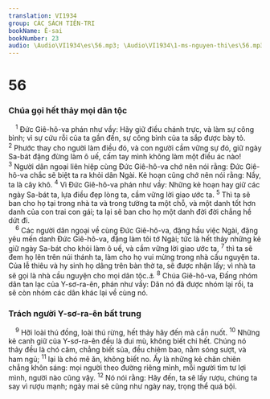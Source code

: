 ```yaml
---
translation: VI1934
group: CÁC SÁCH TIÊN-TRI
bookName: Ê-sai 
bookNumber: 23
audio: \Audio\VI1934\es\56.mp3; \Audio\VI1934\1-ms-nguyen-thi\es\56.mp3
---
```


<div class="title"><h1>56</h1><h3>Chúa gọi hết thảy mọi dân tộc</h3></div>
<span class="verse es_56_1"> <sup>1</sup> Đức Giê-hô-va phán như vầy: Hãy giữ điều chánh trực, và làm sự công bình; vì sự cứu rỗi của ta gần đến, sự công bình của ta sắp được bày tỏ. </span>
<span class="verse es_56_2"><sup>2</sup> Phước thay cho người làm điều đó, và con người cầm vững sự đó, giữ ngày Sa-bát đặng đừng làm ô uế, cấm tay mình không làm một điều ác nào! </span>
<span class="verse es_56_3"><sup>3</sup> Người dân ngoại liên hiệp cùng Đức Giê-hô-va chớ nên nói rằng: Đức Giê-hô-va chắc sẽ biệt ta ra khỏi dân Ngài. Kẻ hoạn cũng chớ nên nói rằng: Nầy, ta là cây khô. </span>
<span class="verse es_56_4"><sup>4</sup> Vì Đức Giê-hô-va phán như vầy: Những kẻ hoạn hay giữ các ngày Sa-bát ta, lựa điều đẹp lòng ta, cầm vững lời giao ước ta. </span>
<span class="verse es_56_5"><sup>5</sup> Thì ta sẽ ban cho họ tại trong nhà ta và trong tường ta một chỗ, và một danh tốt hơn danh của con trai con gái; ta lại sẽ ban cho họ một danh đời đời chẳng hề dứt đi. <br/></span>
<span class="verse es_56_6"> <sup>6</sup> Các người dân ngoại về cùng Đức Giê-hô-va, đặng hầu việc Ngài, đặng yêu mến danh Đức Giê-hô-va, đặng làm tôi tớ Ngài; tức là hết thảy những kẻ giữ ngày Sa-bát cho khỏi làm ô uế, và cầm vững lời giao ước ta, </span>
<span class="verse es_56_7"><sup>7</sup> thì ta sẽ đem họ lên trên núi thánh ta, làm cho họ vui mừng trong nhà cầu nguyện ta. Của lễ thiêu và hy sinh họ dâng trên bàn thờ ta, sẽ được nhận lấy; vì nhà ta sẽ gọi là nhà cầu nguyện cho mọi dân tộc.<a data-toggle="tooltip" data-placement="bottom" title="Mat 21:13; Mac 11:17; Lu 19:46">⚓</a></span>
<span class="verse es_56_8"><sup>8</sup> Chúa Giê-hô-va, Đấng nhóm dân tan lạc của Y-sơ-ra-ên, phán như vầy: Dân nó đã được nhóm lại rồi, ta sẽ còn nhóm các dân khác lại về cùng nó. <br/></span>
<div class="title"><h3>Trách người Y-sơ-ra-ên bất trung</h3></div>
<span class="verse es_56_9"> <sup>9</sup> Hỡi loài thú đồng, loài thú rừng, hết thảy hãy đến mà cắn nuốt. </span>
<span class="verse es_56_10"><sup>10</sup> Những kẻ canh giữ của Y-sơ-ra-ên đều là đui mù, không biết chi hết. Chúng nó thảy đều là chó câm, chẳng biết sủa, đều chiêm bao, nằm sóng sượt, và ham ngủ; </span>
<span class="verse es_56_11"><sup>11</sup> lại là chó mê ăn, không biết no. Ấy là những kẻ chăn chiên chẳng khôn sáng: mọi người theo đường riêng mình, mỗi người tìm tư lợi mình, người nào cũng vậy. </span>
<span class="verse es_56_12"><sup>12</sup> Nó nói rằng: Hãy đến, ta sẽ lấy rượu, chúng ta say vì rượu mạnh; ngày mai sẽ cũng như ngày nay, trọng thể quá bội. <br/></span>
